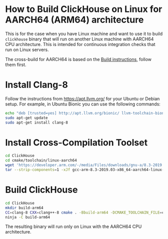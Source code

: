 # How to Build ClickHouse on Linux for AARCH64 (ARM64) architecture

This is for the case when you have Linux machine and want to use it to build `clickhouse` binary that will run on another Linux machine with AARCH64 CPU architecture. This is intended for continuous integration checks that run on Linux servers.

The cross-build for AARCH64 is based on the [Build instructions](build.md), follow them first.

# Install Clang-8

Follow the instructions from https://apt.llvm.org/ for your Ubuntu or Debian setup.
For example, in Ubuntu Bionic you can use the following commands:

```bash
echo "deb [trusted=yes] http://apt.llvm.org/bionic/ llvm-toolchain-bionic-8 main" | sudo tee /etc/apt/sources.list.d/llvm.list
sudo apt-get update
sudo apt-get install clang-8
```

# Install Cross-Compilation Toolset

```bash
cd ClickHouse
cd cmake/toolchain/linux-aarch64
wget 'https://developer.arm.com/-/media/Files/downloads/gnu-a/8.3-2019.03/binrel/gcc-arm-8.3-2019.03-x86_64-aarch64-linux-gnu.tar.xz?revision=2e88a73f-d233-4f96-b1f4-d8b36e9bb0b9&la=en' -O gcc-arm-8.3-2019.03-x86_64-aarch64-linux-gnu.tar.xz
tar --strip-components=1 -xJf gcc-arm-8.3-2019.03-x86_64-aarch64-linux-gnu.tar.xz
```

# Build ClickHouse

```bash
cd ClickHouse
mkdir build-arm64
CC=clang-8 CXX=clang++-8 cmake . -Bbuild-arm64 -DCMAKE_TOOLCHAIN_FILE=cmake/linux/toolchain-aarch64.cmake
ninja -C build-arm64
```

The resulting binary will run only on Linux with the AARCH64 CPU architecture.
